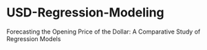 # USD-Regression-Modeling
Forecasting the Opening Price of the Dollar: A Comparative Study of Regression Models
